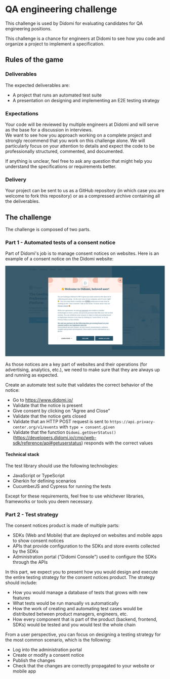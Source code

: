 # QA engineering challenge

This challenge is used by Didomi for evaluating candidates for QA engineering positions.

This challenge is a chance for engineers at Didomi to see how you code and organize a project to implement a specification.

## Rules of the game

### Deliverables

The expected deliverables are:

- A project that runs an automated test suite
- A presentation on designing and implementing an E2E testing strategy

### Expectations

Your code will be reviewed by multiple engineers at Didomi and will serve as the base for a discussion in interviews.  
We want to see how you approach working on a complete project and strongly recommend that you work on this challenge alone. We will particularly focus on your attention to details and expect the code to be professionally structured, commented, and documented.

If anything is unclear, feel free to ask any question that might help you understand the specifications or requirements better.

### Delivery

Your project can be sent to us as a GitHub repository (in which case you are welcome to fork this repository) or as a compressed archive containing all the deliverables.

## The challenge

The challenge is composed of two parts.

### Part 1 - Automated tests of a consent notice

Part of Didomi's job is to manage consent notices on websites. Here is an example of a consent notice on the Didomi website:

![Notice](./notice.png)

As those notices are a key part of websites and their operations (for advertising, analytics, etc.), we need to make sure that they are always up and running as expected.

Create an automate test suite that validates the correct behavior of the notice:

- Go to <https://www.didomi.io/>
- Validate that the notice is present
- Give consent by clicking on "Agree and Close"
- Validate that the notice gets closed
- Validate that an HTTP POST request is sent to `https://api.privacy-center.org/v1/events` with `type = consent.given`
- Validate that the function `Didomi.getUserStatus()` (<https://developers.didomi.io/cmp/web-sdk/reference/api#getuserstatus>) responds with the correct values

#### Technical stack

The test library should use the following technologies:

- JavaScript or TypeScript
- Gherkin for defining scenarios
- CucumberJS and Cypress for running the tests

Except for these requirements, feel free to use whichever libraries, frameworks or tools you deem necessary.

### Part 2 - Test strategy

The consent notices product is made of multiple parts:

- SDKs (Web and Mobile) that are deployed on websites and mobile apps to show consent notices
- APIs that provide configuration to the SDKs and store events collected by the SDKs
- Administration portal ("Didomi Console") used to configure the SDKs through the APIs

In this part, we expect you to present how you would design and execute the entire testing strategy for the consent notices product. The strategy should include:

- How you would manage a database of tests that grows with new features
- What tests would be run manually vs automatically
- How the work of creating and automating test cases would be distributed between product managers, engineers, etc.
- How every component that is part of the product (backend, frontend, SDKs) would be tested and you would test the whole chain

From a user perspective, you can focus on designing a testing strategy for the most common scenario, which is the following:

- Log into the administration portal
- Create or modify a consent notice
- Publish the changes
- Check that the changes are correctly propagated to your website or mobile app
